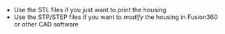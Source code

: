 - Use the STL files if you just want to print the housing
- Use the STP/STEP files if you want to *modify* the housing in Fusion360 or other CAD software